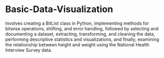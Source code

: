 # Basic-Data-Visualization
 Involves creating a BitList class in Python, implementing methods for bitwise operations, shifting, and error handling, followed by selecting and documenting a dataset, extracting, transforming, and cleaning the data, performing descriptive statistics and visualizations, and finally, examining the relationship between height and weight using the National Health Interview Survey data.
